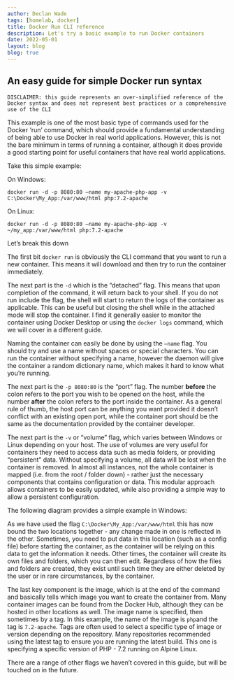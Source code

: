 ```yaml
---
author: Declan Wade
tags: [homelab, docker]
title: Docker Run CLI reference
description: Let's try a basic example to run Docker containers
date: 2022-05-01
layout: blog
blog: true
---
```


## An easy guide for simple Docker run syntax

`DISCLAIMER: this guide represents an over-simplified reference of the Docker syntax and does not represent best practices or a comprehensive use of the CLI`

This example is one of the most basic type of commands used for the Docker ‘run’ command, which should provide a fundamental understanding of being able to use Docker in real world applications. However, this is not the bare minimum in terms of running a container, although it does provide a good starting point for useful containers that have real world applications. 

Take this simple example:

On Windows:

`docker run -d -p 8080:80 —name my-apache-php-app -v C:\Docker\My_App:/var/www/html php:7.2-apache`

On Linux:

`docker run -d -p 8080:80 —name my-apache-php-app -v ~/my_app:/var/www/html php:7.2-apache`

Let’s break this down

The first bit `docker run` is obviously the CLI command that you want to run a new container. This means it will download and then try to run the container immediately. 

The next part is the `-d` which is the “detached” flag. This means that upon completion of the command, it will return back to your shell. If you do not run include the flag, the shell will start to return the logs of the container as applicable. This can be useful but closing the shell while in the attached mode will stop the container. I find it generally easier to monitor the container using Docker Desktop or using the `docker logs` command, which we will cover in a different guide. 

Naming the container can easily be done by using the `—name` flag. You should try and use a name without spaces or special characters. You can run the container without specifying a name, however the daemon will give the container a random dictionary name, which makes it hard to know what you’re running. 

The next part is the `-p 8080:80` is the “port” flag. The number **before** the colon refers to the port you wish to be opened on the host, while the number **after** the colon refers to the port inside the container. As a general rule of thumb, the host port can be anything you want provided it doesn’t conflict with an existing open port, while the container port should be the same as the documentation provided by the container developer. 

The next part is the `-v` or “volume” flag, which varies between Windows or Linux depending on your host. The use of volumes are very useful for containers they need to access data such as media folders, or providing “persistent” data. Without specifying a volume, all data will be lost when the container is removed. In almost all instances, not the whole container is mapped (i.e. from the root / folder down) - rather just the necessary components that contains configuration or data. This modular approach allows containers to be easily updated, while also providing a simple way to allow a persistent configuration. 

The following diagram provides a simple example in Windows:



As we have used the flag `C:\Docker\My_App:/var/www/html` this has now bound the two locations together - any change made in one is reflected in the other. 
Sometimes, you need to put data in this location (such as a config file) before starting the container, as the container will be relying on this data to get the information it needs. Other times, the container will create its own files and folders, which you can then edit. 
Regardless of how the files and folders are created, they exist until such time they are either deleted by the user or in rare circumstances, by the container. 

The last key component is the image, which is at the end of the command and basically tells which image you want to create the container from. Many container images can be found from the Docker Hub, although they can be hosted in other locations as well. The image name is specified, then sometimes by a tag. In this example, the name of the image is `php`and the tag is `7.2-apache`‌. Tags are often used to select a specific type of image or version depending on the repository. Many repositories recommended using the latest tag to ensure you are running the latest build. This one is specifying a specific version of PHP - 7.2 running on Alpine Linux. 

There are a range of other flags we haven’t covered in this guide, but will be touched on in the future.   